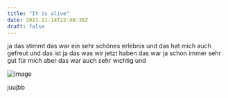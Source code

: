 ```yaml
---
title: "It is alive"
date: 2021-11-14T22:40:38Z
draft: false
---
```


ja das stimmt das war ein sehr schönes erlebnis und das hat mich auch gefreut und das ist ja das was wir jetzt haben das war ja schon immer sehr gut für mich aber das war auch sehr wichtig und

 ![image](https://github.com/oscarnevarezleal/gh-cms/assets/65910557/e8325c01-77bf-4918-95bc-cd60001062c4)

juujbb
